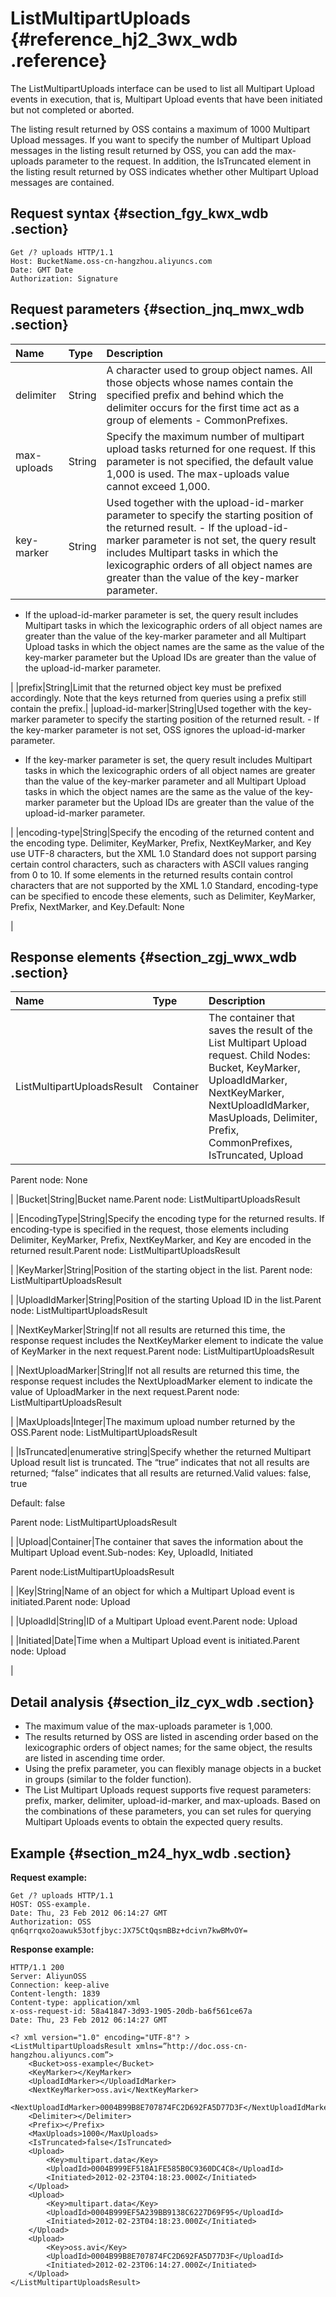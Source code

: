 # ListMultipartUploads {#reference_hj2_3wx_wdb .reference}

The ListMultipartUploads interface can be used to list all Multipart Upload events in execution, that is, Multipart Upload events that have been initiated but not completed or aborted.

The listing result returned by OSS contains a maximum of 1000 Multipart Upload messages. If you want to specify the number of Multipart Upload messages in the listing result returned by OSS, you can add the max-uploads parameter to the request. In addition, the IsTruncated element in the listing result returned by OSS indicates whether other Multipart Upload messages are contained.

## Request syntax {#section_fgy_kwx_wdb .section}

```
Get /? uploads HTTP/1.1
Host: BucketName.oss-cn-hangzhou.aliyuncs.com
Date: GMT Date
Authorization: Signature
```

## Request parameters {#section_jnq_mwx_wdb .section}

|Name|Type|Description|
|:---|:---|:----------|
|delimiter|String|A character used to group object names. All those objects whose names contain the specified prefix and behind which the delimiter occurs for the first time act as a group of elements - CommonPrefixes.|
|max-uploads|String|Specify the maximum number of multipart upload tasks returned for one request. If this parameter is not specified, the default value 1,000 is used. The max-uploads value cannot exceed 1,000. |
|key-marker|String|Used together with the upload-id-marker parameter to specify the starting position of the returned result. -   If the upload-id-marker parameter is not set, the query result includes Multipart tasks in which the lexicographic orders of all object names are greater than the value of the key-marker parameter.
-   If the upload-id-marker parameter is set, the query result includes Multipart tasks in which the lexicographic orders of all object names are greater than the value of the key-marker parameter and all Multipart Upload tasks in which the object names are the same as the value of the key-marker parameter but the Upload IDs are greater than the value of the upload-id-marker parameter.

 |
|prefix|String|Limit that the returned object key must be prefixed accordingly. Note that the keys returned from queries using a prefix still contain the prefix.|
|upload-id-marker|String|Used together with the key-marker parameter to specify the starting position of the returned result. -   If the key-marker parameter is not set, OSS ignores the upload-id-marker parameter.
-   If the key-marker parameter is set, the query result includes Multipart tasks in which the lexicographic orders of all object names are greater than the value of the key-marker parameter and all Multipart Upload tasks in which the object names are the same as the value of the key-marker parameter but the Upload IDs are greater than the value of the upload-id-marker parameter.

|
|encoding-type|String|Specify the encoding of the returned content and the encoding type. Delimiter, KeyMarker, Prefix, NextKeyMarker, and Key use UTF-8 characters, but the XML 1.0 Standard does not support parsing certain control characters, such as characters with ASCII values ranging from 0 to 10. If some elements in the returned results contain control characters that are not supported by the XML 1.0 Standard, encoding-type can be specified to encode these elements, such as Delimiter, KeyMarker, Prefix, NextMarker, and Key.Default: None

|

## Response elements {#section_zgj_wwx_wdb .section}

|Name|Type|Description|
|:---|:---|:----------|
|ListMultipartUploadsResult|Container|The container that saves the result of the List Multipart Upload request. Child Nodes: Bucket, KeyMarker, UploadIdMarker, NextKeyMarker, NextUploadIdMarker, MasUploads, Delimiter, Prefix, CommonPrefixes, IsTruncated, Upload

Parent node: None

|
|Bucket|String|Bucket name.Parent node: ListMultipartUploadsResult

|
|EncodingType|String|Specify the encoding type for the returned results. If encoding-type is specified in the request, those elements including Delimiter, KeyMarker, Prefix, NextKeyMarker, and Key are encoded in the returned result.Parent node: ListMultipartUploadsResult

|
|KeyMarker|String|Position of the starting object in the list. Parent node: ListMultipartUploadsResult

|
|UploadIdMarker|String|Position of the starting Upload ID in the list.Parent node: ListMultipartUploadsResult

|
|NextKeyMarker|String|If not all results are returned this time, the response request includes the NextKeyMarker element to indicate the value of KeyMarker in the next request.Parent node: ListMultipartUploadsResult

|
|NextUploadMarker|String|If not all results are returned this time, the response request includes the NextUploadMarker element to indicate the value of UploadMarker in the next request.Parent node: ListMultipartUploadsResult

|
|MaxUploads|Integer|The maximum upload number returned by the OSS.Parent node: ListMultipartUploadsResult

|
|IsTruncated|enumerative string|Specify whether the returned Multipart Upload result list is truncated. The “true” indicates that not all results are returned; “false” indicates that all results are returned.Valid values: false, true 

Default: false 

Parent node: ListMultipartUploadsResult

|
|Upload|Container|The container that saves the information about the Multipart Upload event.Sub-nodes: Key, UploadId, Initiated

Parent node:ListMultipartUploadsResult

|
|Key|String|Name of an object for which a Multipart Upload event is initiated.Parent node: Upload

|
|UploadId|String|ID of a Multipart Upload event.Parent node: Upload

|
|Initiated|Date|Time when a Multipart Upload event is initiated.Parent node: Upload

|

## Detail analysis {#section_ilz_cyx_wdb .section}

-   The maximum value of the max-uploads parameter is 1,000.
-   The results returned by OSS are listed in ascending order based on the lexicographic orders of object names; for the same object, the results are listed in ascending time order.
-   Using the prefix parameter, you can flexibly manage objects in a bucket in groups \(similar to the folder function\).
-   The List Multipart Uploads request supports five request parameters: prefix, marker, delimiter, upload-id-marker, and max-uploads. Based on the combinations of these parameters, you can set rules for querying Multipart Uploads events to obtain the expected query results.

## Example {#section_m24_hyx_wdb .section}

**Request example:**

```
Get /? uploads HTTP/1.1
HOST: OSS-example.
Date: Thu, 23 Feb 2012 06:14:27 GMT
Authorization: OSS qn6qrrqxo2oawuk53otfjbyc:JX75CtQqsmBBz+dcivn7kwBMvOY=
```

**Response example:**

```
HTTP/1.1 200 
Server: AliyunOSS
Connection: keep-alive
Content-length: 1839
Content-type: application/xml
x-oss-request-id: 58a41847-3d93-1905-20db-ba6f561ce67a
Date: Thu, 23 Feb 2012 06:14:27 GMT

<? xml version="1.0" encoding="UTF-8"? >
<ListMultipartUploadsResult xmlns=”http://doc.oss-cn-hangzhou.aliyuncs.com”>
    <Bucket>oss-example</Bucket>
    <KeyMarker></KeyMarker>
    <UploadIdMarker></UploadIdMarker>
    <NextKeyMarker>oss.avi</NextKeyMarker>
    <NextUploadIdMarker>0004B99B8E707874FC2D692FA5D77D3F</NextUploadIdMarker>
    <Delimiter></Delimiter>
    <Prefix></Prefix>
    <MaxUploads>1000</MaxUploads>
    <IsTruncated>false</IsTruncated>
    <Upload>
        <Key>multipart.data</Key>
        <UploadId>0004B999EF518A1FE585B0C9360DC4C8</UploadId>
        <Initiated>2012-02-23T04:18:23.000Z</Initiated>
    </Upload>
    <Upload>
        <Key>multipart.data</Key>
        <UploadId>0004B999EF5A239BB9138C6227D69F95</UploadId>
        <Initiated>2012-02-23T04:18:23.000Z</Initiated>
    </Upload>
    <Upload>
        <Key>oss.avi</Key>
        <UploadId>0004B99B8E707874FC2D692FA5D77D3F</UploadId>
        <Initiated>2012-02-23T06:14:27.000Z</Initiated>
    </Upload>
</ListMultipartUploadsResult>
```

